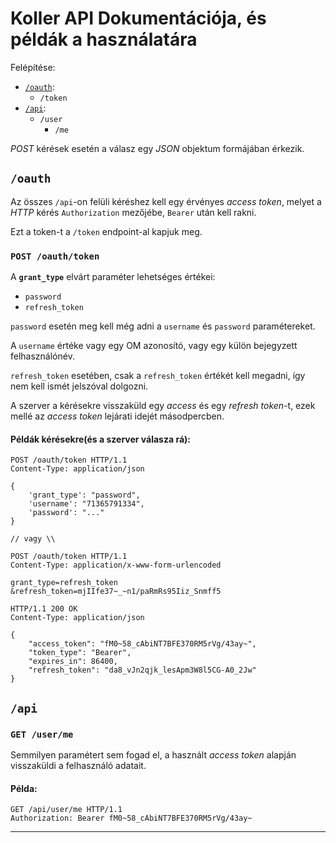 # Koller API Dokumentációja, és példák a használatára

Felépítése:

- [`/oauth`](#oauth):
	- `/token`
- [`/api`](#api):
	- `/user`
		- `/me`

*POST* kérések esetén a válasz egy *JSON* objektum formájában érkezik.

## `/oauth`

Az összes `/api`-on felüli kéréshez kell egy érvényes *access token*, melyet a *HTTP* kérés `Authorization` mezőjébe, `Bearer` után kell rakni.

Ezt a token-t a `/token` endpoint-al kapjuk meg.

### `POST /oauth/token`

A **`grant_type`** elvárt paraméter lehetséges értékei:

- `password`
- `refresh_token`

`password` esetén meg kell még adni a `username` és `password` paramétereket.

A `username` értéke vagy egy OM azonosító, vagy egy külön bejegyzett felhasználónév.

`refresh_token` esetében, csak a `refresh_token` értékét kell megadni, így nem kell ismét jelszóval dolgozni.

A szerver a kérésekre visszaküld egy *access* és egy *refresh token*-t, ezek mellé az *access token* lejárati idejét másodpercben.

#### Példák kérésekre(és a szerver válasza rá):

```
POST /oauth/token HTTP/1.1
Content-Type: application/json

{
	'grant_type': "password",
	'username': "71365791334",
	'password': "..."
}

// vagy \\

POST /oauth/token HTTP/1.1
Content-Type: application/x-www-form-urlencoded

grant_type=refresh_token
&refresh_token=mjIIfe37~_~n1/paRmRs95Iiz_Snmff5
```


```
HTTP/1.1 200 OK
Content-Type: application/json

{
    "access_token": "fM0~58_cAbiNT7BFE370RM5rVg/43ay~",
    "token_type": "Bearer",
    "expires_in": 86400,
    "refresh_token": "da8_vJn2qjk_lesApm3W8l5CG-A0_2Jw"
}
```

## `/api`

### `GET /user/me`

Semmilyen paramétert sem fogad el, a használt *access token* alapján visszaküldi a felhasználó adatait.

#### Példa:

```
GET /api/user/me HTTP/1.1
Authorization: Bearer fM0~58_cAbiNT7BFE370RM5rVg/43ay~
```

---